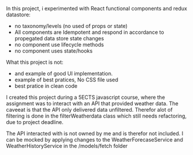 In this project, i experimented with React functional components and redux datastore:
  - no taxonomy/levels (no used of props or state)
  - All components are Idempotent and respond in accordance to propegated data store state changes
  - no component use lifecycle methods
  - no component uses state/hooks
  
What this project is not:
  - and example of good UI implementation.
  - example of best pratices, No CSS file used
  - best pratice in clean code


I created this project during a 5ECTS javascript course, where the assignment was to interact
with an API  that provided weather data. The caveeat is that the API only delivered data unfiltered.
Therefor alot of filtering is done in the filterWeatherdata class which still needs refactoring,
due to project deadline.

The API interacted with is not owned by me and is therefor not included.
I can  be mocked by applying changes to the  WeatherForecaseService and WeatherHistoryService
in the /models/fetch folder
